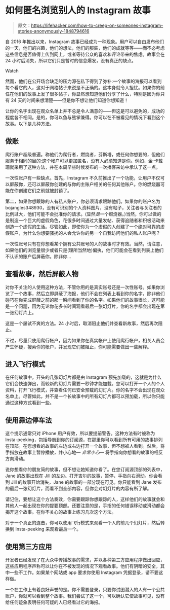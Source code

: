 # 如何匿名浏览别人的 Instagram 故事

> 原文：<https://lifehacker.com/how-to-creep-on-someones-instagram-stories-anonymously-1848794616>

自 2016 年推出以来，Instagram 故事已经成为一种现象。用户可以自由发布他们的一天，他们的兴趣，他们的想法，他们的服装，他们的成就等等——而不必考虑这些信息是否值得上传到网上，或者等待公众的喜欢和评论带来的焦虑。故事会在 24 小时后消失，所以它们只是暂时的信息爆发，没有真正的缺点。

Watch

然而，他们在公开场合缺乏的压力源在私下得到了弥补:一个故事的海报可以看到每个看它的人，这对于网格帖子来说是不正确的。这本身就令人担忧。如果你的前任在他们的故事上发了很多帖子，你显然想知道他们分享了什么，特别是因为你只有 24 天的时间来想清楚——但是你不想让他们知道你想知道！

让你的名字出现在观众名单上并不总是令人满意的——但这是可以避免的，成功的程度各不相同。是的，你可以鱼与熊掌兼得。你可以在不被看见的情况下看到这个故事。以下是几种方法。

## **做账**

爬行账户超级普遍。称他们为爬行者，燃烧者，芬斯塔，或任何你想要的，但他们服务于相同的目的:这个帐户可以更加匿名，没有人必须知道是你。例如，金·卡戴珊就采用了这种方法，并在本周早些时候发布的一次播客采访中承认了这一点。

一次性账户有一些缺点。首先，Instagram 不久前推出了一个功能，让用户不仅可以屏蔽你，还可以屏蔽你创建的与你的主账户相关的任何其他账户。你的燃烧器可能在你创建它们之前就被封锁了。

第二，如果你想跟踪的人有私人账户，你必须请求跟踪他们。如果你的账户名为 bojangles348930，没有可识别的个人资料图片，没有帖子，关注者与关注者的比例过大，他们可能不会批准你的请求。(显然*是*一个燃烧器。)当然，你可以做的是制造一个巨大的虚假角色，花很多时间通过大量发帖、获得追随者和积极活动来创造一个虚假的生活。尽管如此，即使你为一个虚假的人创建了一个绝对可靠的虚假账户，为什么你想要骚扰的人会允许你的另一个自我访问他们的私人账户呢？

一次性账号只有在你想看某个拥有公共账号的人的故事时才有效。当然，请注意，如果他们的浏览量很少或者只是(理所当然地)偏执，他们可能会在看到列表上他们不认识的账户后屏蔽你。除非你…

## **查看故事，然后屏蔽人物**

对你不关注的人使用这种方法，不管你用的是真实账号还是一次性账号。如果你浏览了一个故事，然后立即屏蔽了海报，他们不会在列表上看到你的名字，除非他们碰巧在你完成屏蔽之前的那一瞬间看到了你的名字。如果他们的故事很长，这可能是一个问题，因为无论你花多长时间观看最后一张幻灯片，你的名字都会出现在第一张幻灯片上。

这是一个屡试不爽的方法。24 小时后，取消阻止他们并查看新故事，然后再次阻止。

不过，尽量只使用爬行帐户，因为如果你在真实帐户上使用爬行帐户，相关人员会产生怀疑，搜索你的帐户，并发现它们被阻止，你可能需要做出一些解释。

## **进入飞行模式**

在任何故事中，开头的几张幻灯片都是由 Instagram 预先加载的，这就是为什么它们会快速弹出，而较新的幻灯片需要一秒钟才能加载。您可以打开一个人的个人资料，打开飞行模式，并查看任何已安全预载的幻灯片。你的名字不会出现在观众名单上。尽管如此，并不是一个长故事中的所有幻灯片都可以预加载，所以你只能通过这种方式看到一些。

## **使用靠边停车法**

这个提示通常只对 iPhone 用户有效，所以要提前警告。这种方法有时被称为 Insta-peeking，包括导航到你的订阅源，在那里你可以看到所有可用的故事排列在顶部。在您想看的故事的左边或右边打开一个故事，但不想被人看到。然后，将手指放在故事上暂停播放，并小心地— *非常小心—* 将手指向你想看的故事的相反方向滑动。

说你想看你的朋友简的故事，但不想让她知道你看了。在您订阅源顶部的列表中，Jane 的故事出现在 Jill 的左边。打开吉尔的故事，暂停，手指向右滑动。你会看到 Jill 的故事开始消失，Jane 的故事的一部分现在可见。你只能看到 Jane 发布的最后一张幻灯片，而看不到全部内容，但你会对幻灯片的内容有所了解。

请记住，要想让这个方法奏效，你需要跟踪你想跟踪的人，这样他们的故事就会和其他人一起出现在你的提要顶部。还要注意的是，手指的任何错误移动或滑动都会揭开这个故事。在你不关心的故事上练习几次这个方法。

对于一个真正的连击，你可以使用飞行模式来观看一个人的前几个幻灯片，然后转换到 Insta-peeking 来观看最后一个。

## **使用第三方应用**

开发者已经发现了在大众中传播故事的需求，并以各种第三方应用程序做出回应，这些应用程序声称可以让你在不被发现的情况下观看故事。他们有阴暗的安全，其中一些不工作。如果某个网站或 app 要求你使用 Instagram 凭据登录，请不要这样做。

一个在工作上有着良好声誉的是。你不需要登录，只要你试图潜入的人有一个公共账户，你就可以看到整个故事。我们尝试了这一个，可以确认它使故事可见，没有给任何迹象表明任何可疑的人已经看过它的海报。